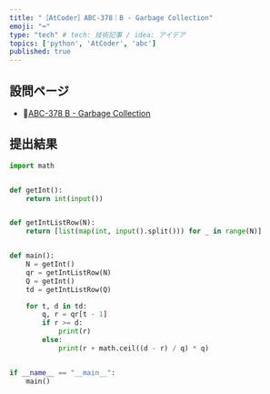 ```yaml
---
title: "［AtCoder］ABC-378｜B - Garbage Collection"
emoji: "⌨️"
type: "tech" # tech: 技術記事 / idea: アイデア
topics: ['python', 'AtCoder', 'abc']
published: true
---
```


## 設問ページ

- 🔗[ABC-378 B - Garbage Collection](https://atcoder.jp/contests/abc378/tasks/abc378_b)

## 提出結果

```python
import math


def getInt():
    return int(input())


def getIntListRow(N):
    return [list(map(int, input().split())) for _ in range(N)]


def main():
    N = getInt()
    qr = getIntListRow(N)
    Q = getInt()
    td = getIntListRow(Q)

    for t, d in td:
        q, r = qr[t - 1]
        if r >= d:
            print(r)
        else:
            print(r + math.ceil((d - r) / q) * q)


if __name__ == "__main__":
    main()
```

